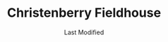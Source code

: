 ---
layout: location-page
date: Last Modified
description: "Local COVID-19 testing is available at Christenberry Fieldhouse in Augusta, Georgia, USA."
permalink: "locations/georgia/augusta/christenberry-fieldhouse/"
tags:
  - locations
  - georgia
title: Christenberry Fieldhouse
uniqueName: christenberry-fieldhouse
state: Georgia
stateAbbr: GA
hood: "Augusta"
address: "3109 Wrightsboro Road"
city: "Augusta"
zip: "30909"
zipsNearby: "30802 30901 30903 30904 30905 30906 30907 30909 30912 30914 30916 30917 30919 30999 30803 30413 30805 30806 30807 31018 30808 30809 30425 30810 30426 30812 30813 30814 31035 30815 31045 30811 30816 31049 30817 30434 30819 30441 30442 30820 30821 30822 30455 31082 30456 31087 30823 30467 31089 30824 30471 30477 30828 31094 30830 30818 30833 29801 29802 29803 29804 29805 29808 29810 29812 29813 29816 29817 29819 29911 29821 29822 29824 29826 29827 29923 29828 29829 29831 29832 29834 29932 29835 29899 29836 29838 29839 29840 29809 29841 29842 29860 29861 29843 29844 29845 29846 29847 29848 29849 29850 29851 29853 29856 29620 29003 29628 29036 29037 29038 29039 29332 29042 29081 29053 29054 29646 29647 29648 29649 29653 29695 29006 29070 29071 29072 29073 29075 29105 29370 29107 29108 29666 29112 29113 29123 29127 29129 29137 29138 29145 29146 29160 29164 29166 30631 30660 30664 30668 30673 30678 30911 30913" 
mapUrl: "http://maps.apple.com/?q=Christenberry+Fieldhouse&address=3109+Wrightsboro+Road,Augusta,Georgia,30909"
locationType: Drive-thru
phone: "706-721-5800"
website: "https://dph.georgia.gov/locations/christenberry-fieldhouse"
onlineBooking: undefined
closed: undefined
closedUpdate: May 25th, 2020
notes: "By appointment only."
days: Weekends
hours: 10AM-Noon
ctaMessage: Learn more
ctaUrl: "https://dph.georgia.gov/locations/christenberry-fieldhouse"
---